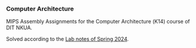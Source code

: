 ### Computer Architecture 

MIPS Assembly Assignments for the Computer Architecture (Κ14) course of DIT NKUA.

Solved according to the [Lab notes of Spring 2024](./CA-I-Lab-notes-spring-2024.pdf).
